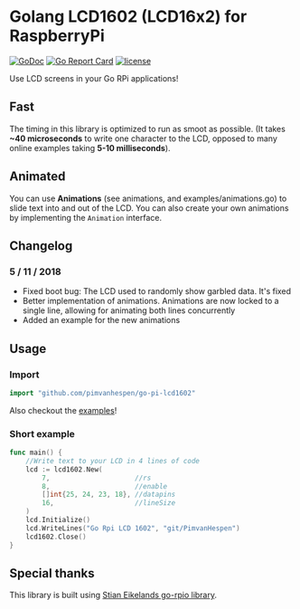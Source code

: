 # Golang  LCD1602 (LCD16x2) for RaspberryPi 
[![GoDoc](https://godoc.org/github.com/pimvanhespen/go-pi-lcd1602?status.svg)](https://godoc.org/github.com/pimvanhespen/go-pi-lcd1602)
[![Go Report Card](https://goreportcard.com/badge/github.com/pimvanhespen/go-pi-lcd1602)](https://goreportcard.com/report/github.com/pimvanhespen/go-pi-lcd1602)
[![license](https://img.shields.io/github/license/pimvanhespen/go-pi-lcd1602.svg)](https://github.com/pimvanhespen/go-pi-lcd1602/blob/master/LICENSE.md)


Use LCD screens in your Go RPi applications!


## Fast
The timing in this library is optimized to run as smoot as possible.
(It takes **~40 microseconds** to write one character to the LCD, opposed to many online examples taking **5-10 milliseconds**).

## Animated
You can use **Animations** (see animations, and examples/animations.go) to slide text into and out of the LCD.
You can also create your own animations by implementing the `Animation` interface.

## Changelog
### 5 / 11 / 2018
- Fixed boot bug: The LCD used to randomly show garbled data. It's fixed
- Better implementation of animations. Animations are now locked to a single line, allowing for animating both lines concurrently
- Added an example for the new animations


## Usage
### Import

```go
import "github.com/pimvanhespen/go-pi-lcd1602"
```
Also checkout the [examples](https://github.com/pimvanhespen/go-pi-lcd1602/tree/master/examples)!

### Short example
```go
func main() {
	//Write text to your LCD in 4 lines of code
    lcd := lcd1602.New(
		7,                     //rs
		8,                     //enable
		[]int{25, 24, 23, 18}, //datapins
		16,                    //lineSize
    )
	lcd.Initialize()
	lcd.WriteLines("Go Rpi LCD 1602", "git/PimvanHespen")
	lcd1602.Close()
}
```
## Special thanks
This library is built using [Stian Eikelands go-rpio library](https://github.com/stianeikeland/go-rpio).
